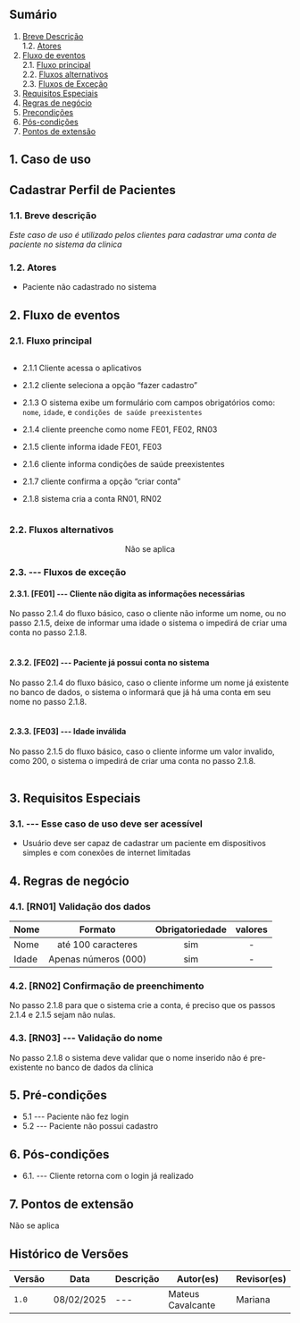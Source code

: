 
## Sumário

1. [Breve Descrição](#breve-descricao)<br>
   1.2. [Atores](#atores)<br>
2. [Fluxo de eventos](#fluxo-de-eventos)<br>
   2.1. [Fluxo principal](#fluxo-principal)<br>
   2.2. [Fluxos alternativos](#fluxos-alternativos)<br>
   2.3. [Fluxos de Exceção](#fluxos-de-excecao)<br>
3. [Requisitos Especiais](#requisitos-especiais)<br>
4. [Regras de negócio](#regras-de-negocio)<br>
5. [Precondições](#pre-condicoes)<br>
6. [Pós-condições](#pos-condicoes)<br>
7. [Pontos de extensão](#pontos-de-extensao)<br>

## 1. Caso de uso

## <a id="breve-descricao">Cadastrar Perfil de Pacientes</a>

### 1.1. Breve descrição
_Este caso de uso é utilizado pelos clientes para cadastrar uma conta de paciente no sistema da clinica_

<a id="atores"></a>

### 1.2. Atores

- Paciente não cadastrado no sistema

 

<a id="fluxo-de-eventos"></a>

## 2. Fluxo de eventos

<a id="fluxo-principal"></a>

### 2.1. Fluxo principal

<div style="display: flex; justify-content: center; text-align: center; width: 100%;">
  <div style="text-align: left; max-width: 800px; word-wrap: break-word;">

  
- 2.1.1 Cliente acessa o aplicativos <br>

- 2.1.2 cliente seleciona a opção “fazer cadastro” <br>

- 2.1.3 O sistema exibe um formulário com campos obrigatórios como: `nome`, `idade`, e `condições de saúde preexistentes` <br>

- 2.1.4 cliente preenche como nome FE01, FE02, RN03 <br>

- 2.1.5 cliente informa idade FE01, FE03 <br>

- 2.1.6 cliente informa condições de saúde preexistentes <br>

- 2.1.7 cliente confirma a opção “criar conta” <br>

- 2.1.8 sistema cria a conta RN01, RN02 <br>


    </div>
  </div>

<a id="fluxos-alternativos"></a>

### 2.2. Fluxos alternativos



<div style="display: flex; justify-content: center; text-align: center; width: 100%;">
  <div style="text-align: left; max-width: 800px; word-wrap: break-word;">
  Não se aplica


  </div>
</div>

<a id="fluxos-de-excecao"></a>

### 2.3. --- Fluxos de exceção

#### 2.3.1. [FE01] --- Cliente não digita as informações necessárias

<div style="display: flex; justify-content: center; text-align: center; width: 100%;">
  <div style="text-align: left; max-width: 800px; word-wrap: break-word;">
No passo 2.1.4 do fluxo básico, caso o cliente não informe um nome, ou no passo 2.1.5, deixe de informar uma idade o sistema o impedirá de criar uma conta no passo 2.1.8.<br><br>
  </div>
</div>

#### 2.3.2. [FE02] --- Paciente já possui conta no sistema

<div style="display: flex; justify-content: center; text-align: center; width: 100%;">
  <div style="text-align: left; max-width: 800px; word-wrap: break-word;">
    No passo 2.1.4 do fluxo básico, caso o cliente informe um nome já existente no banco de dados, o sistema o informará que já há uma conta em seu nome no passo 2.1.8.<br><br>
  </div>
</div>

#### 2.3.3. [FE03] --- Idade inválida

<div style="display: flex; justify-content: center; text-align: center; width: 100%;">
  <div style="text-align: left; max-width: 800px; word-wrap: break-word;">
No passo 2.1.5 do fluxo básico, caso o cliente informe um valor invalido, como 200, o sistema o impedirá de criar uma conta no passo 2.1.8.
    <br><br>
  </div>
</div>

<a id="requisitos-especiais"></a>

## 3. Requisitos Especiais

### 3.1. --- Esse caso de uso deve ser acessível
- Usuário deve ser capaz de cadastrar um paciente em dispositivos simples e com conexões de internet limitadas


<a id="regras-de-negocio"></a>

## 4. Regras de negócio

### 4.1. [RN01]  Validação dos dados

| Nome | Formato | Obrigatoriedade | valores |
| ---- | :-----: | :-------------: | :-----: |
|   Nome   | até 100 caracteres        |       sim          |    -    |
|   Idade   |     Apenas números (000)     |       sim          |    -    |


### 4.2. [RN02] Confirmação de preenchimento
No passo 2.1.8 para que o sistema crie a conta, é preciso que os passos 2.1.4 e 2.1.5 sejam não nulas.

### 4.3. [RN03] --- Validação do nome
No passo 2.1.8 o sistema deve validar que o nome inserido não é pre-existente no banco de dados da clínica


<a id="pre-condicoes"></a>

## 5. Pré-condições

- 5.1 --- Paciente não fez login
- 5.2 --- Paciente não possui cadastro


<a id="pos-condicoes"></a>

## 6. Pós-condições

- 6.1. --- Cliente retorna com o login já realizado

<a id="pontos-de-extensao"></a>

## 7. Pontos de extensão
Não se aplica

## Histórico de Versões

| Versão |    Data    | Descrição | Autor(es)               | Revisor(es) |
| ------ | :--------: | --------- | ----------------------- | ----------- |
| `1.0`  | 08/02/2025 | ---       | Mateus Cavalcante |      Mariana       |